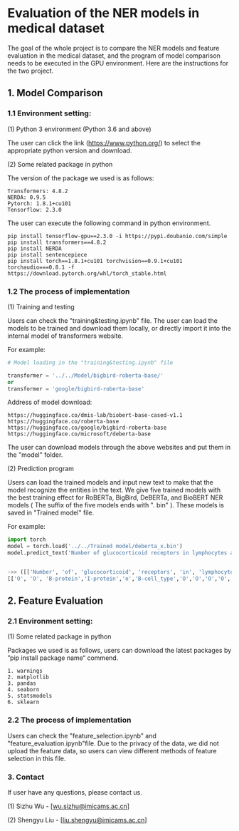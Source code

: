 #                                         **Evaluation of the NER models in medical dataset**

The goal of the whole project is to  compare the NER models and feature evaluation in the medical dataset, and the program of model comparison needs to be executed in the GPU environment. Here are the instructions for the two project.


## 1. Model Comparison


### 1.1 Environment setting: 

(1) Python 3 environment (Python 3.6 and above)

The user can click the link (https://www.python.org/) to select the appropriate python version and download.


(2) Some related package in python

The version of the package we used is as follows:

```shell
Transformers: 4.8.2
NERDA: 0.9.5
Pytorch: 1.8.1+cu101
Tensorflow: 2.3.0
```

The user can execute the following command in python environment.

```shell
pip install tensorflow-gpu==2.3.0 -i https://pypi.doubanio.com/simple
pip install transformers==4.8.2
pip install NERDA
pip install sentencepiece
pip install torch==1.8.1+cu101 torchvision==0.9.1+cu101 torchaudio===0.8.1 -f https://download.pytorch.org/whl/torch_stable.html
```


### 1.2 The process of implementation 

(1) Training and testing 

Users can check the "training&testing.ipynb" file. The user can load the models to be trained and download them locally, or directly import it into the internal model of transformers website. 

For example:

```python
# Model loading in the "training&testing.ipynb" file

transformer = '../../Model/bigbird-roberta-base/'
or
transformer = 'google/bigbird-roberta-base'
```

Address of model download:

```http
https://huggingface.co/dmis-lab/biobert-base-cased-v1.1
https://huggingface.co/roberta-base
https://huggingface.co/google/bigbird-roberta-base
https://huggingface.co/microsoft/deberta-base
```

The user can download models through the above websites and put them in the "model" folder.

(2) Prediction program

Users can load the trained models and input new text to make that the model recognize the entities in the text. We give five trained models with the best training effect for RoBERTa, BigBird, DeBERTa, and BioBERT NER models ( The suffix of the five models ends with ". bin" ). These models is saved in "Trained model" file.

For example:

```python
import torch
model = torch.load('../../Trained model/deberta_x.bin')
model.predict_text('Number of glucocorticoid receptors in lymphocytes and their sensitivity to hormone action.')


->> ([['Number', 'of', 'glucocorticoid', 'receptors', 'in', 'lymphocytes', 'and', 'their', 'sensitivity', 'to', 'hormone','action','.']], 
[['O', 'O', 'B-protein','I-protein','o','B-cell_type','O','O','O','O','O','O','O']])
```


## 2. Feature Evaluation


### 2.1 Environment setting: 

(1) Some related package in python

Packages we used is as follows, users can download the latest packages by ”pip install package name“ commend.

```shell
1. warnings
2. matplotlib
3. pandas
4. seaborn
5. statsmodels
6. sklearn
```

### 2.2 The process of implementation 

Users can check the "feature_selection.ipynb" and "feature_evaluation.ipynb"file. Due to the privacy of the data, we did not upload the feature data, so users can view different methods of feature selection in this file.


### 3. Contact

If user have any questions, please contact us.

(1) Sizhu Wu - [wu.sizhu@imicams.ac.cn]

(2) Shengyu Liu - [liu.shengyu@imicams.ac.cn]